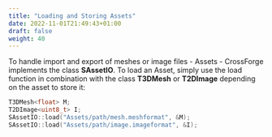 ```yaml
---
title: "Loading and Storing Assets"
date: 2022-11-01T21:49:43+01:00
draft: false
weight: 40
---
```


To handle import and export of meshes or image files - Assets - CrossForge implements the class **SAssetIO**.
To load an Asset, simply use the load function in combination with the class **T3DMesh** or **T2DImage** depending on the asset to store it:
```cpp
T3DMesh<float> M;
T2DImage<uint8_t> I;
SAssetIO::load("Assets/path/mesh.meshformat", &M);
SAssetIO::load("Assets/path/image.imageformat", &I);
```